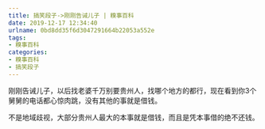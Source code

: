 ```yaml
---
title: 搞笑段子->刚刚告诫儿子 | 糗事百科
date: 2019-12-17 12:34:40
urlname: 0bd8dd35f6d3047291664b22053a552e
tags: 
- 糗事百科
categories:
- 糗事百科
- 搞笑段子
---
```

刚刚告诫儿子，以后找老婆千万别要贵州人，找哪个地方的都行，现在看到你3个舅舅的电话都心惊肉跳，没有其他的事就是借钱。

不是地域歧视，大部分贵州人最大的本事就是借钱，而且是凭本事借的绝不还钱。


